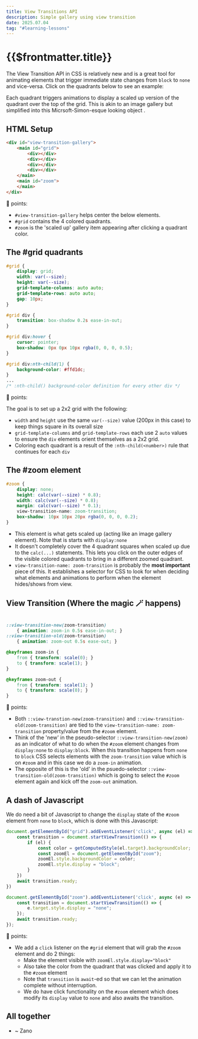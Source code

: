 ```yaml
---
title: View Transitions API
description: Simple gallery using view transition
date: 2025.07.04
tag: "#learning-lessons"
---
```


# {{$frontmatter.title}}

<Badge :text="$frontmatter.date" />
<Badge :text="$frontmatter.tag" />

The View Transition API in CSS is relatively new and is a great tool for animating elements that trigger immediate state changes from `block` to `none` and vice-versa. Click on the quadrants below to see an example:

<ViewTransitionGallery style="margin-bottom:2rem"/>

Each quadrant triggers animations to display a scaled up version of the quadrant over the top of the grid. This is akin to an image gallery but simplified into this Micrsoft-Simon-esque looking object .

## HTML Setup

```HTML
<div id="view-transition-gallery">
    <main id="grid">
        <div></div>
        <div></div>
        <div></div>
        <div></div>
    </main>
    <main id="zoom">
    </main>
</div>
```

🔑 points:

- `#view-transition-gallery` helps center the below elements.
- `#grid` contains the 4 colored quadrants.
- `#zoom` is the 'scaled up' gallery item appearing after clicking a quadrant color.

## The #grid quadrants

```CSS
#grid {
    display: grid;
    width: var(--size);
    height: var(--size);
    grid-template-columns: auto auto;
    grid-template-rows: auto auto;
    gap: 10px;
}

#grid div {
    transition: box-shadow 0.2s ease-in-out;
}

#grid div:hover {
    cursor: pointer;
    box-shadow: 0px 0px 10px rgba(0, 0, 0, 0.5);
}

#grid div:nth-child(1) {
    background-color: #ffd1dc;
}
...
/* :nth-child() background-color definition for every other div */
```

🔑 points:

The goal is to set up a 2x2 grid with the following:

- `width` and `height` use the same `var(--size)` value (200px in this case) to keep things square in its overall size
- `grid-template-columns` and `grid-template-rows` each use 2 `auto` values to ensure the `div` elements orient themselves as a 2x2 grid.
- Coloring each quadrant is a result of the `:nth-child(<number>)` rule that continues for each `div`

## The #zoom element

```CSS
#zoom {
    display: none;
    height: calc(var(--size) * 0.8);
    width: calc(var(--size) * 0.8);
    margin: calc(var(--size) * 0.1);
    view-transition-name: zoom-transition;
    box-shadow: 10px 10px 20px rgba(0, 0, 0, 0.2);
}
```

- This element is what gets scaled up (acting like an image gallery element). Note that is starts with `display:none`
- It doesn't completely cover the 4 quadrant squares when scaled up due to the `calc(...)` statements. This lets you click on the outer edges of the visible colored quadrants to bring in a different zoomed quadrant.
- `view-transition-name: zoom-transition` is probably the **most important** piece of this. It establishes a selector for CSS to look for when deciding what elements and animations to perform when the element hides/shows from view.

## View Transition (Where the magic 🪄 happens)

```CSS

::view-transition-new(zoom-transition)
    { animation: zoom-in 0.5s ease-in-out; }
::view-transition-old(zoom-transition)
    { animation: zoom-out 0.5s ease-out; }

@keyframes zoom-in {
    from { transform: scale(0); }
    to { transform: scale(1); }
}

@keyframes zoom-out {
    from { transform: scale(1); }
    to { transform: scale(0); }
}
```

🔑 points:

- Both `::view-transtion-new(zoom-transition)` and `::view-transition-old(zoom-transition)` are tied to the `view-transition-name: zoom-transition` property/value from the `#zoom` element.
- Think of the 'new' in the pseudo-selector `::view-transition-new(zoom)` as an indicator of what to do when the `#zoom` element changes from `display:none` to `display:block`. When this transition happens from `none` to `block` CSS selects elements with the `zoom-transition` value which is on `#zoom` and in this case we do a `zoom-in` animation.
- The opposite of this is the 'old' in the psuedo-selector `::view-transition-old(zoom-transition)` which is going to select the `#zoom` element again and kick off the `zoom-out` animation.

## A dash of Javascript

We do need a bit of Javascript to change the `display` state of the `#zoom` element from `none` to `block`, which is done with this Javascript:

```Javascript
document.getElementById("grid").addEventListener('click', async (el) => {
    const transition = document.startViewTransition(() => {
        if (el) {
            const color = getComputedStyle(el.target).backgroundColor;
            const zoomEl = document.getElementById("zoom");
            zoomEl.style.backgroundColor = color;
            zoomEl.style.display = "block";
        }
    })
    await transition.ready;
})

document.getElementById("zoom").addEventListener('click', async (e) => {
    const transition = document.startViewTransition(() => {
        e.target.style.display = "none";
    });
    await transition.ready;
});

```

🔑 points:

- We add a `click` listener on the `#grid` element that will grab the `#zoom` element and do 2 things:
  - Make the element visible with `zoomEl.style.display="block"`
  - Also take the color from the quadrant that was clicked and apply it to the `#zoom` element
  - Note that `transition` is `await`-ed so that we can let the animation complete without interruption.
  - We do have click functionality on the `#zoom` element which does modify its `display` value to `none` and also awaits the transition.

## All together

- ~ Zano
